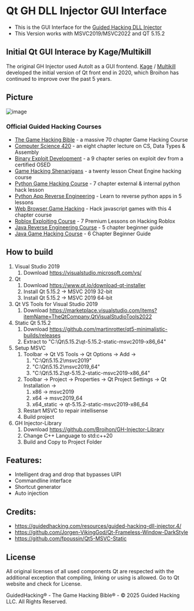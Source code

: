 # Qt GH DLL Injector GUI Interface
- This is the GUI Interface for the [Guided Hacking DLL Injector](https://guidedhacking.com/resources/guided-hacking-dll-injector.4/)
- This Version works with MSVC2019/MSVC2022 and QT 5.15.2

## Initial Qt GUI Interace by Kage/Multikill

The original GH Injector used AutoIt as a GUI frontend.  [Kage](https://guidedhacking.com/members/kage.109622/) / [Multikill](https://github.com/multikill) developed the initial version of Qt front end in 2020, which Broihon has continued to improve over the past 5 years.

## Picture
![image](https://github.com/guided-hacking/GH-Injector-GUI/assets/15186628/81f934c8-b319-4058-928c-69d8c971672a)

<h3>Official Guided Hacking Courses</h3>
<ul>
	<li><a href="https://guidedhacking.com/ghb" target="_blank">The Game Hacking Bible</a>&nbsp;- a massive 70 chapter Game Hacking Course</li>
	<li><a href="https://guidedhacking.com/threads/squally-cs420-game-hacking-course.14191/" target="_blank">Computer Science 420</a>&nbsp;- an eight chapter lecture on CS, Data Types &amp; Assembly</li>
	<li><a href="https://guidedhacking.com/forums/binary-exploit-development-course.551/" target="_blank">Binary Exploit Development</a>&nbsp;- a 9 chapter series on exploit dev&nbsp;from a certified OSED</li>
	<li><a href="https://guidedhacking.com/forums/game-hacking-shenanigans/" target="_blank">Game Hacking Shenanigans</a>&nbsp;- a twenty lesson Cheat Engine hacking course</li>
	<li><a href="https://guidedhacking.com/threads/python-game-hacking-tutorial-1-1-introduction.18695/" target="_blank">Python Game Hacking Course</a>&nbsp;- 7 chapter external &amp; internal python hack lesson</li>
	<li><a href="https://guidedhacking.com/threads/python-game-hacking-tutorial-2-1-introduction.19199/" target="_blank">Python App Reverse Engineering</a>&nbsp;- Learn to reverse python apps in 5 lessons</li>
	<li><a href="https://guidedhacking.com/threads/web-browser-game-hacking-intro-part-1.17726/" target="_blank">Web Browser Game Hacking</a>&nbsp;- Hack javascript games with this 4 chapter course</li>
	<li><a href="https://guidedhacking.com/forums/roblox-exploit-scripting-course-res100.521/" target="_blank">Roblox Exploiting Course</a>&nbsp;- 7 Premium Lessons on Hacking Roblox</li>
	<li><a href="https://guidedhacking.com/forums/java-reverse-engineering-course-jre100.538/" target="_blank">Java Reverse Engineering Course</a>&nbsp;- 5 chapter beginner guide</li>
	<li><a href="https://guidedhacking.com/forums/java-game-hacking-course-jgh100.553/" target="_blank">Java Game Hacking Course</a>&nbsp;- 6 Chapter Beginner Guide</li>
</ul>

## How to build
1. Visual Studio 2019
	1. Download https://visualstudio.microsoft.com/vs/
2. Qt
	1. Download https://www.qt.io/download-qt-installer
	1. Install Qt 5.15.2 -> MSVC 2019 32-bit
	2. Install Qt 5.15.2 -> MSVC 2019 64-bit
3. Qt VS Tools for Visual Studio 2019
	1. Download https://marketplace.visualstudio.com/items?itemName=TheQtCompany.QtVisualStudioTools2022
4. Static Qt 5.15.2
	1. Download https://github.com/martinrotter/qt5-minimalistic-builds/releases
	2. Extract to "C:\Qt\5.15.2\qt-5.15.2-static-msvc2019-x86_64"
5. Setup MSVC
	1. Toolbar -> Qt VS Tools -> Qt Options -> Add ->
		1. "C:\Qt\5.15.2\msvc2019"
		2. "C:\Qt\5.15.2\msvc2019_64"
		3. "C:\Qt\5.15.2\qt-5.15.2-static-msvc2019-x86_64"
	2. Toolbar -> Project -> Properties -> Qt Project Settings -> Qt Installation -> 
		1. x86 -> msvc2019
		2. x64 -> msvc2019_64
		3. x64_static -> qt-5.15.2-static-msvc2019-x86_64
	3. Restart MSVC to repair intellisense
	4. Build project
6. GH Injector-Library
	1. Download https://github.com/Broihon/GH-Injector-Library
	2. Change C++ Language to std:c++20
	3. Build and Copy to Project Folder

## Features:
- Intelligent drag and drop that bypasses UIPI
- Commandline interface
- Shortcut generator
- Auto injection

## Credits:
- https://guidedhacking.com/resources/guided-hacking-dll-injector.4/
- https://github.com/Jorgen-VikingGod/Qt-Frameless-Window-DarkStyle
- https://github.com/fpoussin/Qt5-MSVC-Static

## License
All original licenses of all used components Qt are respected with the additional exception that compiling, linking or using is allowed. Go to Qt website and check for License.


GuidedHacking® - The Game Hacking Bible® - © 2025 Guided Hacking LLC. All Rights Reserved.
